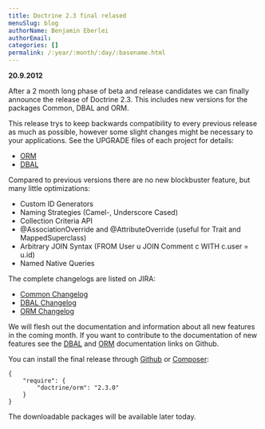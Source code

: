 ```yaml
---
title: Doctrine 2.3 final relased
menuSlug: blog
authorName: Benjamin Eberlei 
authorEmail: 
categories: []
permalink: /:year/:month/:day/:basename.html
---
```

**20.9.2012**

After a 2 month long phase of beta and release candidates we can finally
announce the release of Doctrine 2.3. This includes new versions for the
packages Common, DBAL and ORM.

This release trys to keep backwards compatibility to every previous
release as much as possible, however some slight changes might be
necessary to your applications. See the UPGRADE files of each project
for details:

-   [ORM](https://github.com/doctrine/doctrine2/blob/master/UPGRADE.md)
-   [DBAL](https://github.com/doctrine/dbal/blob/master/UPGRADE)

Compared to previous versions there are no new blockbuster feature, but
many little optimizations:

-   Custom ID Generators
-   Naming Strategies (Camel-, Underscore Cased)
-   Collection Criteria API
-   @AssociationOverride and @AttributeOverride (useful for Trait and
    MappedSuperclass)
-   Arbitrary JOIN Syntax (FROM User u JOIN Comment c WITH c.user =
    u.id)
-   Named Native Queries

The complete changelogs are listed on JIRA:

-   [Common
    Changelog](http://www.doctrine-project.org/jira/browse/DCOM/fixforversion/10183)
-   [DBAL
    Changelog](http://www.doctrine-project.org/jira/browse/DBAL/fixforversion/10184)
-   [ORM
    Changelog](http://www.doctrine-project.org/jira/browse/DDC/fixforversion/10185)

We will flesh out the documentation and information about all new
features in the coming month. If you want to contribute to the
documentation of new features see the
[DBAL](https://github.com/doctrine/dbal-documentation) and
[ORM](https://github.com/doctrine/orm-documentation) documentation links
on Github.

You can install the final release through
[Github](https://github.com/doctrine/doctrine2) or
[Composer](http://www.packagist.org):

    {
        "require": {
            "doctrine/orm": "2.3.0"
        }
    }

The downloadable packages will be available later today.
